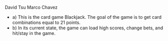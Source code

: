 David Tsu
Marco Chavez

 * a) This is the card game Blackjack. The goal of the game is to get card combinations equal to 21 points.
 * b) In its current state, the game can load high scores, change bets, and hit/stay in the game.
